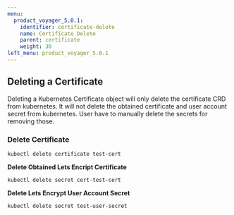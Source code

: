 ```yaml
---
menu:
  product_voyager_5.0.1:
    identifier: certificate-delete
    name: Certificate Delete
    parent: certificate
    weight: 30
left_menu: product_voyager_5.0.1
---
```


## Deleting a Certificate
Deleting a Kubernetes Certificate object will only delete the certificate CRD from kubernetes.
It will not delete the obtained certificate and user account secret from kubernetes. User have to manually delete
the secrets for removing those.

### Delete Certificate
```
kubectl delete certificate test-cert
```

**Delete Obtained Lets Encript Certificate**
```
kubectl delete secret cert-test-cert
```

**Delete Lets Encrypt User Account Secret**
```
kubectl delete secret test-user-secret
```